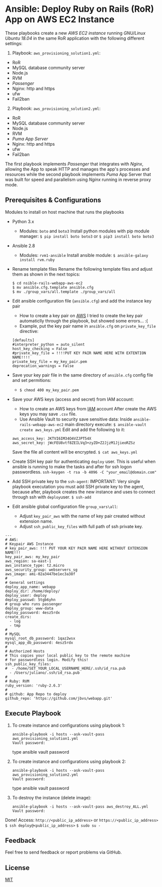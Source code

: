 # Ansible: Deploy Ruby on Rails (RoR) App on AWS EC2 Instance
These playbooks create a new _AWS EC2 instance_ running _GNU/Linux Ubuntu 18.04_ in the same RoR application with the following different settings:

1. Playbook: ```aws_provisioning_solution1.yml```:

* RoR
* MySQL database community server
* Node.js
* RVM
* _Passenger_
* Nginx: http and https
* ufw
* Fail2ban

2. Playbook: ```aws_provisioning_solution2.yml```:

* RoR
* MySQL database community server
* Node.js
* RVM
* _Puma App Server_
* Nginx: http and https
* ufw
* Fail2ban

The first playbook implements _Passenger_ that integrates with _Nginx_, allowing the App to speak HTTP and manages the app's processes and resources while the second playbook implements _Puma_ App Server that was built for speed and parallelism using _Nginx_ running in reverse proxy mode.

## Prerequisites & Configurations
Modules to install on host machine that runs the playbooks 

- Python 3.x
	- Modules: ```boto``` and ```boto3```
	Install python modules with pip module manager:
	```$ pip install boto boto3```
	or
	```$ pip3 install boto boto3```

- Ansible 2.8
    - Modules: ```rvm1-ansible```
    Install ansible module:
    ```$ ansible-galaxy install rvm.ruby```

- Rename template files
  Rename the following template files and adjust them as shown in the next topics:
  ```
  $ cd nsible-rails-webapp-aws-ec2
  $ mv ansible.cfg.template ansible.cfg
  $ mv ./group_vars/all.template ./group_vars/all
  ```

- Edit ansible configuration file (```ansible.cfg```) and add the instance key pair
	- How to create a key pair on [AWS](https://docs.aws.amazon.com/AWSEC2/latest/UserGuide/ec2-key-pairs.html)
	I tried to create the key pair automaticlly through the playbook, but showed some errors... :(
	- Example, put the key pair name in ```ansible.cfg``` on ```private_key_file``` directive:
	```
	[defaults]
    #interpreter_python = auto_silent
    host_key_checking = False
    #private_key_file = !!!!PUT KEY PAIR NAME HERE WITH EXTENTION NAME!!!!
    private_key_file = my_key_pair.pem
    deprecation_warnings = False
	```

- Save your key pair file in the same directory of ```ansible.cfg``` config file and set permitions:
	- ```$ chmod 400 my_key_pair.pem```

- Save your AWS keys (access and secret) from IAM account:
	- How to create an AWS keys from [IAM](https://docs.aws.amazon.com/IAM/latest/UserGuide/id_credentials_access_keys.html#Using_CreateAccessKey) account
	After create the AWS keys you may save ```.csv``` file. 
	- Use Ansible Vault to security save sensitive data:
	Inside ```ansible-rails-webapp-aws-ec2``` main directory execute:
	```$ ansible-vault create aws_keys.yml```
	Edit and add the following to it:
	```
	aws_access_key: JKTVI6IM34O4VZJPT54X
	aws_secret_key: jWcFEU8vtf8ZEILVq3+zyZO+Z2JjzM1JjieoRZSz
	```
	Save the file all content will be encrypted.
	```$ cat aws_keys.yml```

- Create SSH key pair for authenticating ```deploy``` user.
  This is useful when ansible is running to make the tasks and after for ssh logon passwordless.
  ```ssh-keygen -t rsa -b 4096 -C "your_email@domain.com"```

- Add SSH private key to the ```ssh-agent```:
  IMPORTANT: Very single playbook executation you must add SSH private key to the agent, because after, playbook creates the new instance and uses to connect through ssh with ```deploy```user. 
  ```$ ssh-add```

- Edit ansible global configuration file ```group_vars\all```:
  - Adjust ```key_pair_aws``` with the name of key pair created without extension name.
  - Adjust ```ssh_public_key_files``` with full path of ssh private key.

```
---
# AWS:
# Keypair AWS Instance
# key_pair_aws: !!! PUT YOUR KEY PAIR NAME HERE WITHOUT EXTENSION NAME!!!
key_pair_aws: my_key_pair
aws_region: sa-east-1
aws_instance_type: t2.micro
aws_security_group: webservers_sg
aws_image: ami-02a3447be1ec3a38f
#
# General settings
deploy_app_name: webapp
deploy_dir: /home/deploy/
deploy_user: deploy
deploy_passwd: 5tgb6yhn
# group who runs passenger
deploy_group: www-data
deploy_password: 4esz5rdx
create_dirs:
  - log
  - tmp
#
# MySQL
mysql_root_db_password: 1qaz2wsx
mysql_app_db_password: 4esz5rdx
#
# Authorized Hosts
# This copies your local public key to the remote machine
# for passwordless login. Modify this!
ssh_public_key_files:
#  - /home/SET_YOUR_LOCAL_USERNAME_HERE/.ssh/id_rsa.pub
  - /Users/juliano/.ssh/id_rsa.pub
#
# Ruby: RVM
ruby_version: 'ruby-2.6.3'
#
# github: App Repo to deploy
github_repo: 'https://github.com/jbvs/webapp.git'
```

## Execute Playbook
1. To create instance and configurations using playbook 1:
   ```
   ansible-playbook -i hosts --ask-vault-pass aws_provisioning_solution1.yml
   Vault password:
   ```
   type ansible vault password

2. To create instance and configurations using playbook 2:
   ```
   ansible-playbook -i hosts --ask-vault-pass aws_provisioning_solution2.yml
   Vault password:
   ```
   type ansible vault password

3. To destroy the instance (delete image):
   ```
   ansible-playbook -i hosts --ask-vault-pass aws_destroy_ALL.yml
   Vault password:
   ```

Done!
Access: 
```http://<public_ip_address>``` or ```https://<public_ip_address>```
```$ ssh deploy@<public_ip_address>```
```$ sudo su -```

## Feedback
Feel free to send feedback or report problems via GitHub.

## License
[MIT](https://en.wikipedia.org/wiki/MIT_License)
